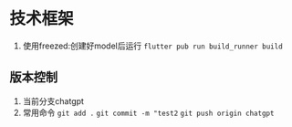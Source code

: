 
# 技术框架

1. 使用freezed:创建好model后运行 `flutter pub run build_runner build`

## 版本控制

1. 当前分支chatgpt
2. 常用命令
`git add .`
`git commit -m "test2`
`git push origin chatgpt`
